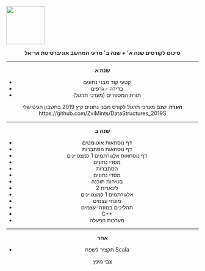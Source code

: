 <img src="https://media.licdn.com/dms/image/C4D0BAQGD7npMPoXymw/company-logo_200_200/0?e=2159024400&v=beta&t=TZ8Ub3U2jCZgA1_kAx6SE8jmAcSJkbiZAuN6Kn1_lW0" height="100px"> <br>
<center>
<b>סיכום לקורסים שנה א׳ + שנה ב׳ מדעי המחשב אוניברסיטת אריאל</b> 
  <hr>
  <b>שנה א</b>
  <ul>
  <li>קטעי קוד מבני נתונים</li>
  <li>בדידה - גרפים</li>
  <li>תורת המספרים (מערכי תרגול)</li>
</ul>
  <b>הערה</b>
      ישנם מערכי תרגול לקורס מבני נתונים קיץ 2019 בחשבון הגיט שלי https://github.com/ZviMints/DataStructures_2019S
<hr>
  <b>שנה ב</b>
<ul>
  <li>דף נוסחאות אוטומטים</li>
  <li>דף נוסחאות הסתברות</li>
  <li>דף נוסחאות אלגורתמים 1 למצטיינים</li>
  <li>מסדי נתונים</li>
  <li>הסתברות</li>
  <li>מסדי נתונים</li>
  <li>בטיחות תוכנה</li>
  <li>לינארית 2</li>
  <li>אלגורתמים 1 למצטיינים</li>
  <li>מונחי עצמים</li>
  <li>תהליכים במונחי עצמים</li>
  <li>C++</li>
  <li>מערכות הפעלה</li>
</ul>  
<hr>
  <b>אחר</b>
<ul>
  <li>תקציר לשפת Scala</li>
</ul>
 צבי מינץ
